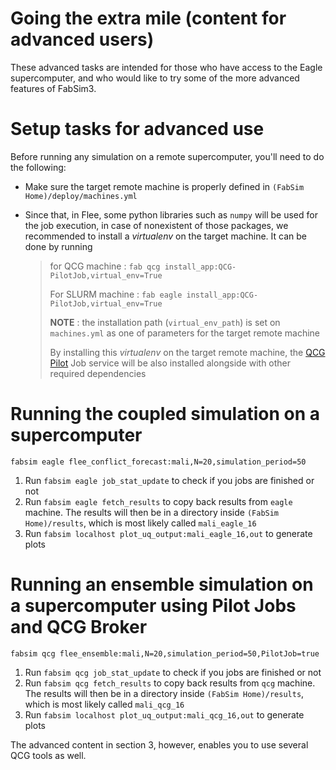 Going the extra mile (content for advanced users)
=========

These advanced tasks are intended for those who have access to the Eagle supercomputer, and who would like to try some of the more advanced features of FabSim3.

# Setup tasks for advanced use
Before running any simulation on a remote supercomputer, you'll need to do the following:
- Make sure the target remote machine is properly defined in `(FabSim Home)/deploy/machines.yml` 
- Since that, in Flee, some python libraries such as `numpy` will be used for the job execution, in case of nonexistent of those packages, we recommended to install a *_virtualenv_* on the target machine. It can be done by running

	> for QCG machine : `fab qcg install_app:QCG-PilotJob,virtual_env=True`
	>
	> For SLURM machine : `fab eagle install_app:QCG-PilotJob,virtual_env=True`
	> 
	> **NOTE** : the installation path (`virtual_env_path`) is set on `machines.yml` as one of parameters for the target remote machine
	> 
	> By installing this _virtualenv_ on the target remote machine, the [QCG Pilot](https://github.com/vecma-project/QCG-PilotJob) Job service will be also installed alongside with other required dependencies 


# Running the coupled simulation on a supercomputer
```
fabsim eagle flee_conflict_forecast:mali,N=20,simulation_period=50
```
1. Run `fabsim eagle job_stat_update` to check if you jobs are finished or not
2. Run `fabsim eagle fetch_results` to copy back results from `eagle` machine. The results will then be in a directory inside `(FabSim Home)/results`, which is most likely called `mali_eagle_16`
3. Run `fabsim localhost plot_uq_output:mali_eagle_16,out` to generate plots


<!---
### Running an ensemble simulation on a supercomputer using Pilot Jobs
```
fabsim qcg flee_ensemble:mali,N=20,simulation_period=50,PilotJob=true
```
-->

# Running an ensemble simulation on a supercomputer using Pilot Jobs and QCG Broker

```
fabsim qcg flee_ensemble:mali,N=20,simulation_period=50,PilotJob=true
```
1. Run `fabsim qcg job_stat_update` to check if you jobs are finished or not
2. Run `fabsim qcg fetch_results` to copy back results from `qcg` machine. The results will then be in a directory inside `(FabSim Home)/results`, which is most likely called `mali_qcg_16`
3. Run `fabsim localhost plot_uq_output:mali_qcg_16,out` to generate plots


The advanced content in section 3, however, enables you to use several QCG tools as well.
